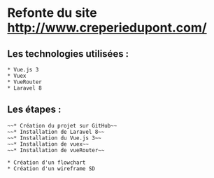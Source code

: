 # Refonte du site http://www.creperiedupont.com/

## Les technologies utilisées :
    * Vue.js 3
    * Vuex
    * VueRouter
    * Laravel 8

## Les étapes :

    ~~* Création du projet sur GitHub~~
    ~~* Installation de Laravel 8~~
    ~~* Installation du Vue.js 3~~
    ~~* Installation de vuex~~
    ~~* Installation de vueRouter~~

    * Création d'un flowchart
    * Création d'un wireframe SD
